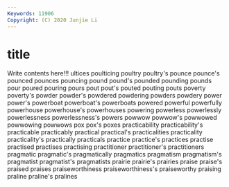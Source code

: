 ```yaml
---
Keywords: 11906
Copyright: (C) 2020 Junjie Li
---
```


# title

Write contents here!!!
ultices 
poulticing
poultry 
poultry's 
pounce 
pounce's 
pounced 
pounces 
pouncing 
pound 
pound's 
pounded
pounding 
pounds 
pour 
poured 
pouring 
pours 
pout 
pout's 
pouted 
pouting
pouts 
poverty 
poverty's 
powder 
powder's 
powdered 
powdering 
powders 
powdery 
power
power's 
powerboat 
powerboat's 
powerboats 
powered 
powerful 
powerfully 
powerhouse 
powerhouse's 
powerhouses
powering 
powerless 
powerlessly 
powerlessness 
powerlessness's 
powers 
powwow 
powwow's 
powwowed 
powwowing
powwows 
pox 
pox's 
poxes 
practicability 
practicability's 
practicable 
practicably 
practical 
practical's
practicalities 
practicality 
practicality's 
practically 
practicals 
practice 
practice's 
practices 
practise 
practised
practises 
practising 
practitioner 
practitioner's 
practitioners 
pragmatic 
pragmatic's 
pragmatically 
pragmatics 
pragmatism
pragmatism's 
pragmatist 
pragmatist's 
pragmatists 
prairie 
prairie's 
prairies 
praise 
praise's 
praised
praises 
praiseworthiness 
praiseworthiness's 
praiseworthy 
praising 
praline 
praline's 
pralines 
